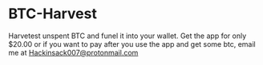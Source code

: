 # BTC-Harvest
Harvetest unspent BTC and funel it into your wallet. 
Get the app for only $20.00
or if you want to pay after you use the app and get some btc, email me at Hackinsack007@protonmail.com
